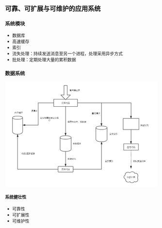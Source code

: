 ## 可靠、可扩展与可维护的应用系统
### 系统模块
* 数据库
* 高速缓存
* 索引
* 流失处理：持续发送消息至另一个进程，处理采用异步方式
* 批处理：定期处理大量的累积数据
### 数据系统
![数据系统](https://github.com/jsjchai/study-notes/blob/master/2020/%E4%B9%A6%E7%B1%8D/images/%E6%95%B0%E6%8D%AE%E7%B3%BB%E7%BB%9F.png)
#### 系统健壮性
* 可靠性
* 可扩展性
* 可维护性
